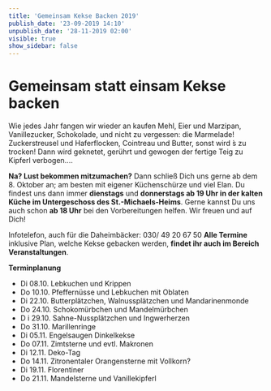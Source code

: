 ```yaml
---
title: 'Gemeinsam Kekse Backen 2019'
publish_date: '23-09-2019 14:10'
unpublish_date: '28-11-2019 02:00'
visible: true
show_sidebar: false
---
```


# Gemeinsam statt einsam Kekse backen

Wie jedes Jahr fangen wir wieder an
kaufen Mehl, Eier und Marzipan,
Vanillezucker, Schokolade,
und nicht zu vergessen: die Marmelade! Zuckerstreusel und Haferflocken,
Cointreau und Butter, sonst wird ́s zu trocken!
Dann wird geknetet, gerührt und gewogen der fertige Teig zu Kipferl verbogen....

**Na? Lust bekommen mitzumachen?**
Dann schließ Dich uns gerne ab dem 8. Oktober an; am besten mit eigener Küchenschürze und viel Elan. Du findest uns dann immer **dienstags** und **donnerstags ab 19 Uhr in der kalten Küche im Untergeschoss des St.-Michaels-Heims**. Gerne kannst Du uns auch schon **ab 18 Uhr** bei den Vorbereitungen helfen.
Wir freuen und auf Dich!

Infotelefon, auch für die Daheimbäcker: 030/ 49 20 67 50
**Alle Termine** inklusive Plan, welche Kekse gebacken werden, **findet ihr auch im Bereich Veranstaltungen**.

**Terminplanung**
* Di	08.10.	Lebkuchen und Krippen
* Do	10.10.	Pfeffernüsse und Lebkuchen mit Oblaten
* Di	22.10.	Butterplätzchen, Walnussplätzchen und Mandarinenmonde
* Do	24.10.	Schokomürbchen und Mandelmürbchen
* D i	29.10.	Sahne-Nussplätzchen und Ingwerherzen
* Do	31.10.	Marillenringe
* Di	05.11.	Engelsaugen Dinkelkekse
* Do	07.11.	Zimtsterne und evtl. Makronen
* Di	12.11.	Deko-Tag
* Do	14.11.	Zitronentaler Orangensterne mit Vollkorn?
* Di	19.11.	Florentiner
* Do	21.11.	Mandelsterne und Vanillekipferl